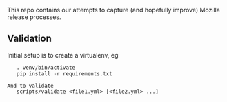 This repo contains our attempts to capture (and hopefully improve) Mozilla
release processes.

Validation
----------

Initial setup is to create a virtualenv, eg
 ```virutalenv venv
    . venv/bin/activate
    pip install -r requirements.txt

And to validate
    scripts/validate <file1.yml> [<file2.yml> ...]
